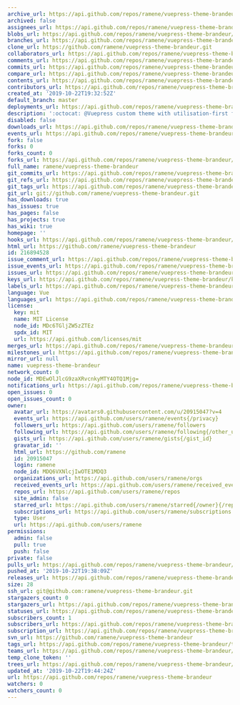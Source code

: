 ```yaml
---
archive_url: https://api.github.com/repos/ramene/vuepress-theme-brandeur/{archive_format}{/ref}
archived: false
assignees_url: https://api.github.com/repos/ramene/vuepress-theme-brandeur/assignees{/user}
blobs_url: https://api.github.com/repos/ramene/vuepress-theme-brandeur/git/blobs{/sha}
branches_url: https://api.github.com/repos/ramene/vuepress-theme-brandeur/branches{/branch}
clone_url: https://github.com/ramene/vuepress-theme-brandeur.git
collaborators_url: https://api.github.com/repos/ramene/vuepress-theme-brandeur/collaborators{/collaborator}
comments_url: https://api.github.com/repos/ramene/vuepress-theme-brandeur/comments{/number}
commits_url: https://api.github.com/repos/ramene/vuepress-theme-brandeur/commits{/sha}
compare_url: https://api.github.com/repos/ramene/vuepress-theme-brandeur/compare/{base}...{head}
contents_url: https://api.github.com/repos/ramene/vuepress-theme-brandeur/contents/{+path}
contributors_url: https://api.github.com/repos/ramene/vuepress-theme-brandeur/contributors
created_at: '2019-10-22T19:32:52Z'
default_branch: master
deployments_url: https://api.github.com/repos/ramene/vuepress-theme-brandeur/deployments
description: ':octocat: @Vuepress custom theme with utilisation-first framework tailwindcss'
disabled: false
downloads_url: https://api.github.com/repos/ramene/vuepress-theme-brandeur/downloads
events_url: https://api.github.com/repos/ramene/vuepress-theme-brandeur/events
fork: false
forks: 0
forks_count: 0
forks_url: https://api.github.com/repos/ramene/vuepress-theme-brandeur/forks
full_name: ramene/vuepress-theme-brandeur
git_commits_url: https://api.github.com/repos/ramene/vuepress-theme-brandeur/git/commits{/sha}
git_refs_url: https://api.github.com/repos/ramene/vuepress-theme-brandeur/git/refs{/sha}
git_tags_url: https://api.github.com/repos/ramene/vuepress-theme-brandeur/git/tags{/sha}
git_url: git://github.com/ramene/vuepress-theme-brandeur.git
has_downloads: true
has_issues: true
has_pages: false
has_projects: true
has_wiki: true
homepage: ''
hooks_url: https://api.github.com/repos/ramene/vuepress-theme-brandeur/hooks
html_url: https://github.com/ramene/vuepress-theme-brandeur
id: 216894528
issue_comment_url: https://api.github.com/repos/ramene/vuepress-theme-brandeur/issues/comments{/number}
issue_events_url: https://api.github.com/repos/ramene/vuepress-theme-brandeur/issues/events{/number}
issues_url: https://api.github.com/repos/ramene/vuepress-theme-brandeur/issues{/number}
keys_url: https://api.github.com/repos/ramene/vuepress-theme-brandeur/keys{/key_id}
labels_url: https://api.github.com/repos/ramene/vuepress-theme-brandeur/labels{/name}
language: Vue
languages_url: https://api.github.com/repos/ramene/vuepress-theme-brandeur/languages
license:
  key: mit
  name: MIT License
  node_id: MDc6TGljZW5zZTEz
  spdx_id: MIT
  url: https://api.github.com/licenses/mit
merges_url: https://api.github.com/repos/ramene/vuepress-theme-brandeur/merges
milestones_url: https://api.github.com/repos/ramene/vuepress-theme-brandeur/milestones{/number}
mirror_url: null
name: vuepress-theme-brandeur
network_count: 0
node_id: MDEwOlJlcG9zaXRvcnkyMTY4OTQ1Mjg=
notifications_url: https://api.github.com/repos/ramene/vuepress-theme-brandeur/notifications{?since,all,participating}
open_issues: 0
open_issues_count: 0
owner:
  avatar_url: https://avatars0.githubusercontent.com/u/20915047?v=4
  events_url: https://api.github.com/users/ramene/events{/privacy}
  followers_url: https://api.github.com/users/ramene/followers
  following_url: https://api.github.com/users/ramene/following{/other_user}
  gists_url: https://api.github.com/users/ramene/gists{/gist_id}
  gravatar_id: ''
  html_url: https://github.com/ramene
  id: 20915047
  login: ramene
  node_id: MDQ6VXNlcjIwOTE1MDQ3
  organizations_url: https://api.github.com/users/ramene/orgs
  received_events_url: https://api.github.com/users/ramene/received_events
  repos_url: https://api.github.com/users/ramene/repos
  site_admin: false
  starred_url: https://api.github.com/users/ramene/starred{/owner}{/repo}
  subscriptions_url: https://api.github.com/users/ramene/subscriptions
  type: User
  url: https://api.github.com/users/ramene
permissions:
  admin: false
  pull: true
  push: false
private: false
pulls_url: https://api.github.com/repos/ramene/vuepress-theme-brandeur/pulls{/number}
pushed_at: '2019-10-22T19:38:09Z'
releases_url: https://api.github.com/repos/ramene/vuepress-theme-brandeur/releases{/id}
size: 28
ssh_url: git@github.com:ramene/vuepress-theme-brandeur.git
stargazers_count: 0
stargazers_url: https://api.github.com/repos/ramene/vuepress-theme-brandeur/stargazers
statuses_url: https://api.github.com/repos/ramene/vuepress-theme-brandeur/statuses/{sha}
subscribers_count: 1
subscribers_url: https://api.github.com/repos/ramene/vuepress-theme-brandeur/subscribers
subscription_url: https://api.github.com/repos/ramene/vuepress-theme-brandeur/subscription
svn_url: https://github.com/ramene/vuepress-theme-brandeur
tags_url: https://api.github.com/repos/ramene/vuepress-theme-brandeur/tags
teams_url: https://api.github.com/repos/ramene/vuepress-theme-brandeur/teams
temp_clone_token: ''
trees_url: https://api.github.com/repos/ramene/vuepress-theme-brandeur/git/trees{/sha}
updated_at: '2019-10-22T19:44:24Z'
url: https://api.github.com/repos/ramene/vuepress-theme-brandeur
watchers: 0
watchers_count: 0
---
```



